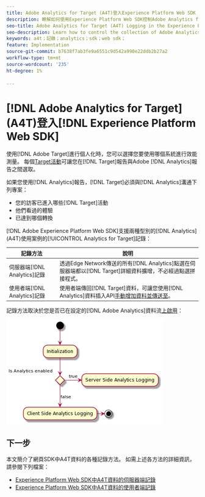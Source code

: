 ```yaml
---
title: Adobe Analytics for Target (A4T)登入Experience Platform Web SDK
description: 瞭解如何使用Experience Platform Web SDK控制Adobe Analytics for Target (A4T)資料的收集。
seo-title: Adobe Analytics for Target (A4T) Logging in the Experience Platform Web SDK
seo-description: Learn how to control the collection of Adobe Analytics for Target (A4T) data using the Experience Platform Web SDK.
keywords: a4t；記錄；analytics；sdk；web sdk；
feature: Implementation
source-git-commit: b7638f7ab3fe9a6551c9d542a990e22ddb2b27a2
workflow-type: tm+mt
source-wordcount: '235'
ht-degree: 1%

---
```


# [!DNL Adobe Analytics for Target] (A4T)登入[!DNL Experience Platform Web SDK]

使用[!DNL Adobe Target]進行個人化時，您可以選擇您要使用哪個系統進行效能測量。 每個[Target活動](https://experienceleague.adobe.com/docs/target/using/activities/target-activities-guide.html?lang=zh-Hant)可讓您在[!DNL Target]報告與Adobe [!DNL Analytics]報告之間選取。

如果您使用[!DNL Analytics]報告，[!DNL Target]必須與[!DNL Analytics]溝通下列專案：

* 您的訪客已進入哪些[!DNL Target]活動
* 他們看過的體驗
* 已達到哪個轉換

[!DNL Adobe Experience Platform Web SDK]支援兩種型別的[!DNL Analytics] (A4T)使用案例的[!UICONTROL Analytics for Target]記錄：

| 記錄方法 | 說明 |
| --- | --- |
| 伺服器端[!DNL Analytics]記錄 | 透過Edge Network傳送的所有[!DNL Analytics]點選在伺服器端都以[!DNL Target]詳細資料擴增，不必經過點選拼接程式。 |
| 使用者端[!DNL Analytics]記錄 | 使用者端傳回[!DNL Target]資料，可讓您使用[!DNL Analytics]資料插入API[手動增加資料並傳送至](https://experienceleague.adobe.com/docs/analytics/import/c-data-insertion-api.html?lang=zh-Hant)。 |

記錄方法取決於您是否已在設定的[!DNL Adobe Analytics]資料流[上啟用](https://experienceleague.adobe.com/zh-hant/docs/experience-platform/datastreams/overview)：

![正在記錄方法決定流程](/help/dev/implement/a4t/assets/analytics-logging.png)

## 下一步

本文簡介了網頁SDK中A4T資料的各種記錄方法。 如需上述各方法的詳細資訊，請參閱下列檔案：

* [Experience Platform Web SDK中A4T資料的伺服器端記錄](/help/dev/implement/a4t/client-side-logging.md)
* [Experience Platform Web SDK中A4T資料的使用者端記錄](/help/dev/implement/a4t/client-side-logging.md)